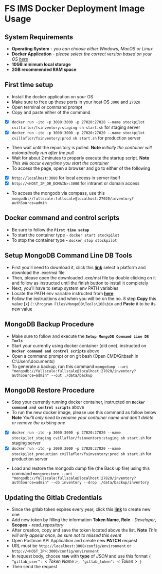 # FS IMS Docker Deployment Image Usage

## System Requirements
- **Operating System** - *you can choose either Windows, MacOS or Linux*
- **Docker Application** - *please select the correct version based on your OS [here](https://www.docker.com/)*
- **10GB minimum local storage**
- **2GB recommended RAM space**

## First time setup
- Install the docker application on your OS
- Make sure to free up these ports in your host OS `3000` and `27020`
- Open terminal or command prompt
- Copy and paste either of the command 
- [x] `docker run -itd -p 3000:3000 -p 27020:27020 --name stockpilot cvillaflor/fsinventory:staging sh start.sh` for staging server
- [x] `docker run -itd -p 3000:3000 -p 27020:27020 --name stockpilot cvillaflor/fsinventory:prod sh start.sh` for production server
- Then wait until the repository is pulled. **Note** *initially the container will automatically run after the pull*
- Wait for about 2 minutes to properly execute the startup script. **Note** *This will occur everytime you start the container*
- To access the page, open a browser and go to either of the following 
- [x] `http://localhost:3000` for local access in server itself
- [x] `http://<HOST_IP_OR_DOMAIN>:3000` for intranet or domain access
- To access the mongodb via compass, use this `mongodb://fullscale:fullscale@localhost:27020/inventory?authSource=admin`

## Docker command and control scripts
- Be sure to follow the **`First time setup`**
- To start the container type - `docker start stockpilot`
- To stop the container type - `docker stop stockpilot`

## Setup MongoDB Command Line DB Tools
- First you'll need to download it, click this **[link](https://www.mongodb.com/try/download/database-tools)** select a platform and download the .exe/msi file
- Then, please open the downloaded .exe/msi file by double clicking on it and follow as instructed until the finish button to install it completely
- Next, you'll have to setup system env PATH variables
- Locate the PATH env variable instructed from **[here](https://learn.microsoft.com/en-us/previous-versions/office/developer/sharepoint-2010/ee537574(v=office.14)#to-add-a-path-to-the-path-environment-variable)** 
- Follow the instructions and when you will be on the no. 8 step **Copy** this value [x] `C:\Program Files\MongoDB\Tools\100\bin` and **Paste** it to be its new value

## MongoDB Backup Procedure
- Make sure to follow and execute the **`Setup MongoDB Command Line DB Tools`**
- Start your currently using docker container (old one), instructed on **`Docker command and control scripts`** above
- Open a command prompt or on git bash (Open CMD/Gitbash in C:\Users\documents)
- To generate a backup, run this command `mongodump --uri "mongodb://fullscale:fullscale@localhost:27020/inventory?authSource=admin" --out ./data/backup`

## MongoDB Restore Procedure
- Stop your currently running docker container, instructed on **`Docker command and control scripts`** above
- To run the new docker image, please use this command as follow below **Note** *You'll only need to rename your container name and don't delete or remove the existing one*
- [x] `docker run -itd -p 3000:3000 -p 27020:27020 --name stockpilot_staging cvillaflor/fsinventory:staging sh start.sh` for staging server
- [x] `docker run -itd -p 3000:3000 -p 27020:27020 --name stockpilot_production cvillaflor/fsinventory:prod sh start.sh` for production server
- Load and restore the mongodb dump file (the Back up file) using this command `mongorestore --uri "mongodb://fullscale:fullscale@localhost:27020/inventory?authSource=admin" --db inventory --drop ./data/backup/inventory`

## Updating the Gitlab Credentials
- Since the gitlab token expires every year, click this **[link](https://gitlab.com/rhnaney/fs-ims/-/settings/access_tokens)** to create new one
- Add new token by filling the information **Token Name**, **Role** - *Developer*, **Scopes** - *read_repository*
- After creation, copy and save the token located above the list. **Note** *This will only appear once, be sure not to missed this event*
- Open Postman API Application and create new **PATCH** request
- URL must be `http://localhost:3000/config/environment` or `http://<HOST_IP>:3000/config/environment`
- In request body, choose **raw** with **type** of *JSON* and use this format `{ "gitlab_user": `*< Token Name >*`, "gitlab_token": `*< Token >*` }`
- Then send the request